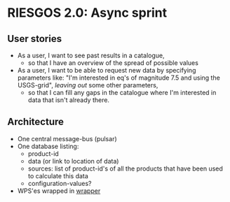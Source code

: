 # RIESGOS 2.0: Async sprint

## User stories

 - As a user, I want to see past results in a catalogue, 
    - so that I have an overview of the spread of possible values 
 - As a user, I want to be able to request new data by specifying parameters like: "I'm interested in eq's of magnitude 7.5 and using the USGS-grid", *leaving out* some other parameters, 
    - so that I can fill any gaps in the catalogue where I'm interested in data that isn't already there.


## Architecture

- One central message-bus (pulsar)
- One database listing:
   - product-id
   - data (or link to location of data)
   - sources: list of product-id's of all the products that have been used to calculate this data
   - configuration-values?
- WPS'es wrapped in [wrapper](https://github.com/arnevogt/asyncwrapper)
